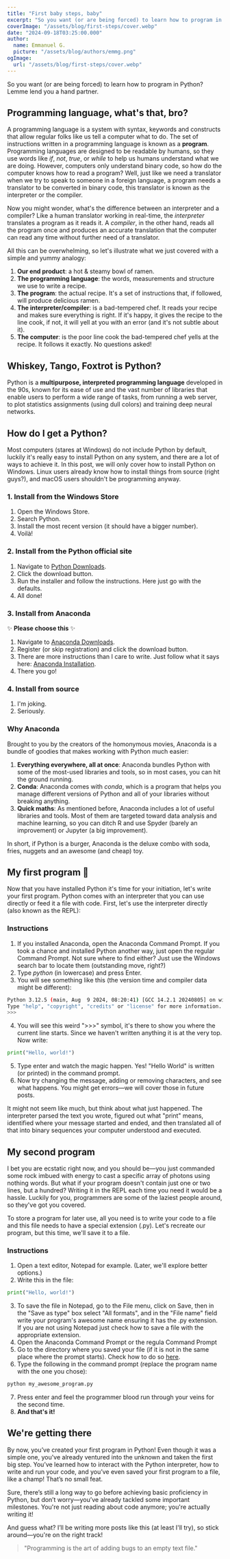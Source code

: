 ```yaml
---
title: "First baby steps, baby"
excerpt: "So you want (or are being forced) to learn how to program in Python? Lemme lend you a hand partner."
coverImage: "/assets/blog/first-steps/cover.webp"
date: "2024-09-18T03:25:00.000"
author:
  name: Emmanuel G.
  picture: "/assets/blog/authors/emmg.png"
ogImage:
  url: "/assets/blog/first-steps/cover.webp"
---
```


So you want (or are being forced) to learn how to program in Python? Lemme lend you a hand partner.

## Programming language, what's that, bro?

A programming language is a system with syntax, keywords and constructs that allow regular folks like us tell a computer what to do. The set of instructions written in a programming language is known as a **program**. Programming languages are designed to be readable by humans, so they use words like _if_, _not_, _true_, or _while_ to help us humans understand what we are doing. However, computers only understand binary code, so how do the computer knows how to read a program? Well, just like we need a translator when we try to speak to someone in a foreign language, a program needs a translator to be converted in binary code, this translator is known as the interpreter or the compiler.

Now you might wonder, what's the difference between an interpreter and a compiler? Like a human translator working in real-time, the _interpreter_ translates a program as it reads it. A _compiler_, in the other hand, reads all the program once and produces an accurate translation that the computer can read any time without further need of a translator.

All this can be overwhelming, so let's illustrate what we just covered with a simple and yummy analogy:

1. **Our end product**: a hot & steamy bowl of ramen.
2. **The programming language**: the words, measurements and structure we use to write a recipe.
3. **The program**: the actual recipe. It's a set of instructions that, if followed, will produce delicious ramen.
4. **The interpreter/compiler**: is a bad-tempered chef. It reads your recipe and makes sure everything is right. If it's happy, it gives the recipe to the line cook, if not, it will yell at you with an error (and it's not subtle about it).
5. **The computer**: is the poor line cook the bad-tempered chef yells at the recipe. It follows it exactly. No questions asked!

## Whiskey, Tango, Foxtrot is Python?

Python is a **multipurpose, interpreted programming language** developed in the 90s, known for its ease of use and the vast number of libraries that enable users to perform a wide range of tasks, from running a web server, to plot statistics assignments (using dull colors) and training deep neural networks.

## How do I get a Python?

Most computers (stares at Windows) do not include Python by default, luckily it's really easy to install Python on any system, and there are a lot of ways to achieve it. In this post, we will only cover how to install Python on Windows. Linux users already know how to install things from source (right guys?), and macOS users shouldn't be programming anyway.

### 1. Install from the Windows Store

1. Open the Windows Store.
2. Search Python.
3. Install the most recent version (it should have a bigger number).
4. Voilà!

### 2. Install from the Python official site

1. Navigate to [Python Downloads](https://www.python.org/downloads/).
2. Click the download button.
3. Run the installer and follow the instructions. Here just go with the defaults.
4. All done!

### 3. Install from Anaconda

✨ **Please choose this** ✨

1. Navigate to [Anaconda Downloads](https://www.anaconda.com/download).
2. Register (or skip registration) and click the download button.
3. There are more instructions than I care to write. Just follow what it says here: [Anaconda Installation](https://docs.anaconda.com/anaconda/install/windows/).
4. There you go!

### 4. Install from source

1. I'm joking.
2. Seriously.

### Why Anaconda

Brought to you by the creators of the homonymous movies, Anaconda is a bundle of goodies that makes working with Python much easier:

1. **Everything everywhere, all at once**: Anaconda bundles Python with some of the most-used libraries and tools, so in most cases, you can hit the ground running.
2. **Conda**: Anaconda comes with _conda_, which is a program that helps you manage different versions of Python and all of your libraries without breaking anything.
3. **Quick maths**: As mentioned before, Anaconda includes a lot of useful libraries and tools. Most of them are targeted toward data analysis and machine learning, so you can ditch R and use Spyder (barely an improvement) or Jupyter (a big improvement).

In short, if Python is a burger, Anaconda is the deluxe combo with soda, fries, nuggets and an awesome (and cheap) toy.

## My first program 🧸

Now that you have installed Python it's time for your initiation, let's write your first program. Python comes with an interpreter that you can use directly or feed it a file with code. First, let's use the interpreter directly (also known as the REPL):

### Instructions

1. If you installed Anaconda, open the Anaconda Command Prompt. If you took a chance and installed Python another way, just open the regular Command Prompt. Not sure where to find either? Just use the Windows search bar to locate them (outstanding move, right?)
2. Type _python_ (in lowercase) and press Enter.
3. You will see something like this (the version time and compiler data might be different):

```bash
Python 3.12.5 (main, Aug  9 2024, 08:20:41) [GCC 14.2.1 20240805] on windows
Type "help", "copyright", "credits" or "license" for more information.
>>>
```

4. You will see this weird ">>>" symbol, it's there to show you where the current line starts. Since we haven't written anything it is at the very top. Now write:

```py
print("Hello, world!")
```

5. Type enter and watch the magic happen. Yes! "Hello World" is written (or printed) in the command prompt.
6. Now try changing the message, adding or removing characters, and see what happens. You might get errors—we will cover those in future posts.

It might not seem like much, but think about what just happened. The interpreter parsed the text you wrote, figured out what "print" means, identified where your message started and ended, and then translated all of that into binary sequences your computer understood and executed.

## My second program

I bet you are ecstatic right now, and you should be—you just commanded some rock imbued with energy to cast a specific array of photons using nothing words. But what if your program doesn't contain just one or two lines, but a hundred? Writing it in the REPL each time you need it would be a hassle. Luckily for you, programmers are some of the laziest people around, so they've got you covered.

To store a program for later use, all you need is to write your code to a file and this file needs to have a special extension (.py). Let's recreate our program, but this time, we'll save it to a file.

### Instructions

1. Open a text editor, Notepad for example. (Later, we'll explore better options.)
2. Write this in the file:

```py
print("Hello, world!")
```

3. To save the file in Notepad, go to the File menu, click on Save, then in the "Save as type" box select "All formats", and in the "File name" field write your program's awesome name ensuring it has the .py extension. If you are not using Notepad just check how to save a file with the appropriate extension.
4. Open the Anaconda Command Prompt or the regula Command Prompt
5. Go to the directory where you saved your file (if it is not in the same place where the prompt starts). Check how to do so [here](https://www.lifewire.com/change-directories-in-command-prompt-5185508).
6. Type the following in the command prompt (replace the program name with the one you chose):

```bash
python my_awesome_program.py
```

7. Press enter and feel the programmer blood run through your veins for the second time.
8. **And that's it!**

## We're getting there

By now, you’ve created your first program in Python! Even though it was a simple one, you've already ventured into the unknown and taken the first big step. You’ve learned how to interact with the Python interpreter, how to write and run your code, and you’ve even saved your first program to a file, like a champ! That’s no small feat.

Sure, there’s still a long way to go before achieving basic proficiency in Python, but don’t worry—you’ve already tackled some important milestones. You're not just reading about code anymore; you're actually writing it!

And guess what? I’ll be writing more posts like this (at least I'll try), so stick around—you're on the right track!

> "Programming is the art of adding bugs to an empty text file."
